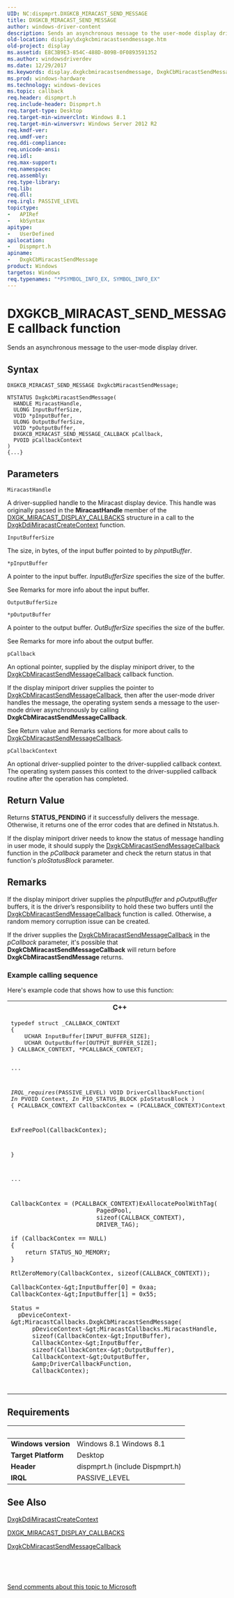 ```yaml
---
UID: NC:dispmprt.DXGKCB_MIRACAST_SEND_MESSAGE
title: DXGKCB_MIRACAST_SEND_MESSAGE
author: windows-driver-content
description: Sends an asynchronous message to the user-mode display driver.
old-location: display\dxgkcbmiracastsendmessage.htm
old-project: display
ms.assetid: E8C3B9E3-854C-488D-809B-0F0893591352
ms.author: windowsdriverdev
ms.date: 12/29/2017
ms.keywords: display.dxgkcbmiracastsendmessage, DxgkCbMiracastSendMessage callback function [Display Devices], DxgkCbMiracastSendMessage, DXGKCB_MIRACAST_SEND_MESSAGE, DXGKCB_MIRACAST_SEND_MESSAGE, dispmprt/DxgkCbMiracastSendMessage
ms.prod: windows-hardware
ms.technology: windows-devices
ms.topic: callback
req.header: dispmprt.h
req.include-header: Dispmprt.h
req.target-type: Desktop
req.target-min-winverclnt: Windows 8.1
req.target-min-winversvr: Windows Server 2012 R2
req.kmdf-ver: 
req.umdf-ver: 
req.ddi-compliance: 
req.unicode-ansi: 
req.idl: 
req.max-support: 
req.namespace: 
req.assembly: 
req.type-library: 
req.lib: 
req.dll: 
req.irql: PASSIVE_LEVEL
topictype:
-	APIRef
-	kbSyntax
apitype:
-	UserDefined
apilocation:
-	Dispmprt.h
apiname:
-	DxgkCbMiracastSendMessage
product: Windows
targetos: Windows
req.typenames: "*PSYMBOL_INFO_EX, SYMBOL_INFO_EX"
---
```



# DXGKCB_MIRACAST_SEND_MESSAGE callback function
Sends an asynchronous message to the user-mode display driver.

## Syntax

```
DXGKCB_MIRACAST_SEND_MESSAGE DxgkcbMiracastSendMessage;

NTSTATUS DxgkcbMiracastSendMessage(
  HANDLE MiracastHandle,
  ULONG InputBufferSize,
  VOID *pInputBuffer,
  ULONG OutputBufferSize,
  VOID *pOutputBuffer,
  DXGKCB_MIRACAST_SEND_MESSAGE_CALLBACK pCallback,
  PVOID pCallbackContext
)
{...}
```

## Parameters

`MiracastHandle`

A driver-supplied handle to the Miracast display device. This handle was originally passed in the <b>MiracastHandle</b> member of the <a href="..\dispmprt\ns-dispmprt-_dxgk_miracast_display_callbacks.md">DXGK_MIRACAST_DISPLAY_CALLBACKS</a> structure in a call to the <a href="..\dispmprt\nc-dispmprt-dxgkddi_miracast_create_context.md">DxgkDdiMiracastCreateContext</a> function.

`InputBufferSize`

The size, in bytes, of the input buffer pointed to by <i>pInputBuffer</i>.

`*pInputBuffer`

A pointer to the input buffer. <i>InputBufferSize</i> specifies the size of the buffer.

See Remarks for more info about the input buffer.

`OutputBufferSize`



`*pOutputBuffer`

A pointer to the output buffer. <i>OutBufferSize</i> specifies the size of the buffer.

See Remarks for more info about the output buffer.

`pCallback`

An optional pointer, supplied by the display miniport driver, to the <a href="..\dispmprt\nc-dispmprt-dxgkcb_miracast_send_message_callback.md">DxgkCbMiracastSendMessageCallback</a> callback function.

If the display miniport driver supplies the pointer to <a href="..\dispmprt\nc-dispmprt-dxgkcb_miracast_send_message_callback.md">DxgkCbMiracastSendMessageCallback</a>, then after the user-mode driver handles the message, the operating system sends a message to the user-mode driver asynchronously by calling <b>DxgkCbMiracastSendMessageCallback</b>.

See Return value and Remarks sections for more about calls to <a href="..\dispmprt\nc-dispmprt-dxgkcb_miracast_send_message_callback.md">DxgkCbMiracastSendMessageCallback</a>.

`pCallbackContext`

An optional driver-supplied pointer to the driver-supplied callback context. The operating system passes this context to the driver-supplied callback routine after the operation has completed.


## Return Value

Returns <b>STATUS_PENDING</b> if it successfully delivers the message. Otherwise, it returns one of the error codes that are defined in Ntstatus.h.

If the display miniport driver needs to know the status of message handling in user mode, it should supply the <a href="..\dispmprt\nc-dispmprt-dxgkcb_miracast_send_message_callback.md">DxgkCbMiracastSendMessageCallback</a> function in the <i>pCallback</i> parameter and check the return status in that function's <i>pIoStatusBlock</i> parameter.

## Remarks

If the display miniport driver supplies the <i>pInputBuffer</i> and <i>pOutputBuffer</i> buffers, it is the driver’s responsibility to hold these two buffers until the <a href="..\dispmprt\nc-dispmprt-dxgkcb_miracast_send_message_callback.md">DxgkCbMiracastSendMessageCallback</a> function is called. Otherwise, a random memory corruption issue can be created.

If the driver supplies the <a href="..\dispmprt\nc-dispmprt-dxgkcb_miracast_send_message_callback.md">DxgkCbMiracastSendMessageCallback</a> in the <i>pCallback</i> parameter, it's possible that <b>DxgkCbMiracastSendMessageCallback</b> will return before <b>DxgkCbMiracastSendMessage</b> returns.
<h3><a id="Example_calling_sequence"></a><a id="example_calling_sequence"></a><a id="EXAMPLE_CALLING_SEQUENCE"></a>Example calling sequence</h3>Here's example code that shows how to use this function:
<div class="code"><span codelanguage="ManagedCPlusPlus"><table>
<tr>
<th>C++</th>
</tr>
<tr>
<td>
<pre>typedef struct _CALLBACK_CONTEXT
{
    UCHAR InputBuffer[INPUT_BUFFER_SIZE];
    UCHAR OutputBuffer[OUTPUT_BUFFER_SIZE];
} CALLBACK_CONTEXT, *PCALLBACK_CONTEXT;

...

_IRQL_requires_(PASSIVE_LEVEL)
VOID
DriverCallbackFunction(
    _In_ PVOID Context,
    _In_ PIO_STATUS_BLOCK pIoStatusBlock
    )
{
    PCALLBACK_CONTEXT CallbackContex = (PCALLBACK_CONTEXT)Context;

    ExFreePool(CallbackContex);
}

...

    CallbackContex = (PCALLBACK_CONTEXT)ExAllocatePoolWithTag(
                            PagedPool,
                            sizeof(CALLBACK_CONTEXT),
                            DRIVER_TAG);

    if (CallbackContex == NULL)
    {
        return STATUS_NO_MEMORY;
    }

    RtlZeroMemory(CallbackContex, sizeof(CALLBACK_CONTEXT));

    CallbackContex-&gt;InputBuffer[0] = 0xaa;
    CallbackContex-&gt;InputBuffer[1] = 0x55;

    Status = 
      pDeviceContext-&gt;MiracastCallbacks.DxgkCbMiracastSendMessage(
          pDeviceContext-&gt;MiracastCallbacks.MiracastHandle,
          sizeof(CallbackContex-&gt;InputBuffer),
          CallbackContex-&gt;InputBuffer,
          sizeof(CallbackContex-&gt;OutputBuffer),
          CallbackContext-&gt;OutputBuffer,
          &amp;DriverCallbackFunction,
          CallbackContex);
</pre>
</td>
</tr>
</table></span></div>

## Requirements
| &nbsp; | &nbsp; |
| ---- |:---- |
| **Windows version** | Windows 8.1 Windows 8.1 |
| **Target Platform** | Desktop |
| **Header** | dispmprt.h (include Dispmprt.h) |
| **IRQL** | PASSIVE_LEVEL |

## See Also

<a href="..\dispmprt\nc-dispmprt-dxgkddi_miracast_create_context.md">DxgkDdiMiracastCreateContext</a>

<a href="..\dispmprt\ns-dispmprt-_dxgk_miracast_display_callbacks.md">DXGK_MIRACAST_DISPLAY_CALLBACKS</a>

<a href="..\dispmprt\nc-dispmprt-dxgkcb_miracast_send_message_callback.md">DxgkCbMiracastSendMessageCallback</a>

 

 

<a href="mailto:wsddocfb@microsoft.com?subject=Documentation%20feedback [display\display]:%20DXGKCB_MIRACAST_SEND_MESSAGE callback function%20 RELEASE:%20(12/29/2017)&amp;body=%0A%0APRIVACY STATEMENT%0A%0AWe use your feedback to improve the documentation. We don't use your email address for any other purpose, and we'll remove your email address from our system after the issue that you're reporting is fixed. While we're working to fix this issue, we might send you an email message to ask for more info. Later, we might also send you an email message to let you know that we've addressed your feedback.%0A%0AFor more info about Microsoft's privacy policy, see http://privacy.microsoft.com/en-us/default.aspx." title="Send comments about this topic to Microsoft">Send comments about this topic to Microsoft</a>